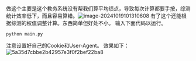 做这个主要是这个教务系统没有帮我们算平均绩点，导致每次计算都要手按，综测统计效率低下，而且容易算错。![image-20241019101310608](https://github.com/user-attachments/assets/866005e7-9477-4ded-917e-b0c5b0de34c8)
有了这个还能根据综测的权值调整计算。东西简单但好处不小。
输入下面代码以运行。
```
python main.py
```
注意设置好自己的Cookie和User-Agent。
效果如下：
![5a35d7cbbe2b42957e3f0f2bef22ba8](https://github.com/user-attachments/assets/8e632ab3-ec81-4a28-b866-e7cbc0343084)
